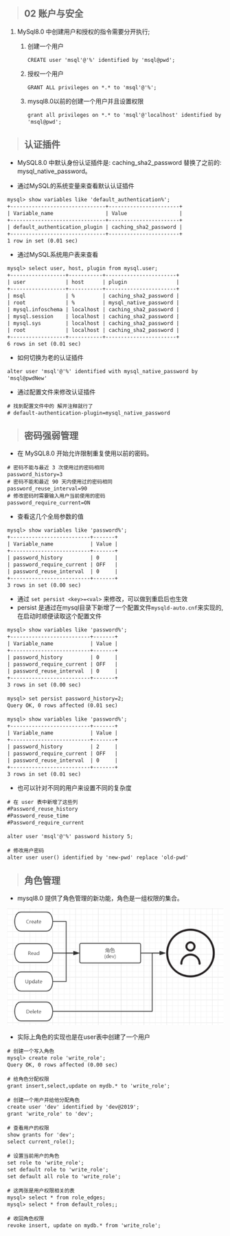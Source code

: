 > ## 02 账户与安全

1. MySql8.0 中创建用户和授权的指令需要分开执行;

   1. 创建一个用户

      ```mysql
      CREATE user 'msql'@'%' identified by 'msql@pwd';
      ```

   2. 授权一个用户

      ```mysql
      GRANT ALL privileges on *.* to 'msql'@'%';
      ```

   3. mysql8.0以前的创建一个用户并且设置权限

      ```mysql
      grant all privileges on *.* to 'msql'@'localhost' identified by 'msql@pwd';
      ```


> ## 认证插件

* MySQL8.0 中默认身份认证插件是: caching_sha2_password 替换了之前的: mysql_native_password。

* 通过MySQL的系统变量来查看默认认证插件

```mysql
mysql> show variables like 'default_authentication%';
+-------------------------------+-----------------------+
| Variable_name                 | Value                 |
+-------------------------------+-----------------------+
| default_authentication_plugin | caching_sha2_password |
+-------------------------------+-----------------------+
1 row in set (0.01 sec)
```

* 通过MySQL系统用户表来查看

```mysql
mysql> select user, host, plugin from mysql.user;
+------------------+-----------+-----------------------+
| user             | host      | plugin                |
+------------------+-----------+-----------------------+
| msql             | %         | caching_sha2_password |
| root             | %         | mysql_native_password |
| mysql.infoschema | localhost | caching_sha2_password |
| mysql.session    | localhost | caching_sha2_password |
| mysql.sys        | localhost | caching_sha2_password |
| root             | localhost | caching_sha2_password |
+------------------+-----------+-----------------------+
6 rows in set (0.01 sec)
```

* 如何切换为老的认证插件

```mysql
alter user 'msql'@'%' identified with mysql_native_password by 'msql@pwdNew'
```

* 通过配置文件来修改认证插件

```mysql
# 找到配置文件中的 解开注释就行了
# default-authentication-plugin=mysql_native_password
```

> ## 密码强弱管理

* 在 MySQL8.0 开始允许限制重复使用以前的密码。

```mysql
# 密码不能与最近 3 次使用过的密码相同
password_history=3
# 密码不能和最近 90 天内使用过的密码相同
password_reuse_interval=90
# 修改密码时需要输入用户当前使用的密码
password_require_current=ON
```

* 查看这几个全局参数的值

```mysql
mysql> show variables like 'password%';
+--------------------------+-------+
| Variable_name            | Value |
+--------------------------+-------+
| password_history         | 0     |
| password_require_current | OFF   |
| password_reuse_interval  | 0     |
+--------------------------+-------+
3 rows in set (0.00 sec)
```

* 通过 `set persist <key>=<val>` 来修改，可以做到重启后也生效
* persist 是通过在mysql目录下新增了一个配置文件`mysqld-auto.cnf`来实现的, 在启动时顺便读取这个配置文件

```mysql
mysql> show variables like 'password%';
+--------------------------+-------+
| Variable_name            | Value |
+--------------------------+-------+
| password_history         | 0     |
| password_require_current | OFF   |
| password_reuse_interval  | 0     |
+--------------------------+-------+
3 rows in set (0.00 sec)

mysql> set persist password_history=2;
Query OK, 0 rows affected (0.01 sec)

mysql> show variables like 'password%';
+--------------------------+-------+
| Variable_name            | Value |
+--------------------------+-------+
| password_history         | 2     |
| password_require_current | OFF   |
| password_reuse_interval  | 0     |
+--------------------------+-------+
3 rows in set (0.01 sec)
```

* 也可以针对不同的用户来设置不同的复杂度

```mysql
# 在 user 表中新增了这些列
#Password_reuse_history
#Password_reuse_time
#Password_require_current

alter user 'msql'@'%' password history 5;

# 修改用户密码
alter user user() identified by 'new-pwd' replace 'old-pwd'
```

> ## 角色管理

* mysql8.0 提供了角色管理的新功能，角色是一组权限的集合。

![](img/user-dev.png)

* 实际上角色的实现也是在user表中创建了一个用户

```mysql
# 创建一个写入角色
mysql> create role 'write_role';
Query OK, 0 rows affected (0.00 sec)

# 给角色分配权限
grant insert,select,update on mydb.* to 'write_role';

# 创建一个用户并给他分配角色
create user 'dev' identified by 'dev@2019';
grant 'write_role' to 'dev';

# 查看用户的权限
show grants for 'dev';
select current_role();

# 设置当前用户的角色 
set role to 'write_role';
set default role to 'write_role';
set default all role to 'write_role';

# 这两张是用户权限相关的表
mysql> select * from role_edges;
mysql> select * from default_roles;;

# 收回角色权限
revoke insert, update on mydb.* from 'write_role';
```

